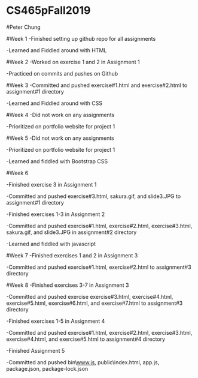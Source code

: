 # CS465pFall2019
#Peter Chung

#Week 1
-Finished setting up github repo for all assignments

-Learned and Fiddled around with HTML

#Week 2
-Worked on exercise 1 and 2 in Assignment 1

-Practiced on commits and pushes on Github

#Week 3
-Committed and pushed exercise#1.html and exercise#2.html
 to assignment#1 directory
 
-Learned and Fiddled around with CSS

#Week 4
-Did not work on any assignments

-Prioritized on portfolio website for project 1

#Week 5
-Did not work on any assignments

-Prioritized on portfolio website for project 1

-Learned and fiddled with Bootstrap CSS

#Week 6

-Finished exercise 3 in Assignment 1

-Committed and pushed exercise#3.html, sakura.gif, and 
 slide3.JPG to assignment#1
 directory

-Finished exercises 1-3 in Assignment 2

-Committed and pushed exercise#1.html, exercise#2.html,
 exercise#3.html, sakura.gif, and slide3.JPG in 
 assignment#2 directory

-Learned and fiddled with javascript
 
#Week 7
-Finished exercises 1 and 2 in Assignment 3

-Committed and pushed exercise#1.html, exercise#2.html to
 assignment#3 directory

#Week 8
-Finished exercises 3-7 in Assignment 3

-Committed and pushed exercise exercise#3.html,
 exercise#4.html, exercise#5.html, exercise#6.html, and
 exercise#7.html to assignment#3 directory

-Finished exercises 1-5 in Assignment 4

-Committed and pushed exercise#1.html, exercise#2.html, 
exercise#3.html, exercise#4.html, and exercise#5.html to 
assignment#4 directory

-Finished Assignment 5

-Committed and pushed bin\www.js, public\index.html,
 app.js, package.json, package-lock.json  
